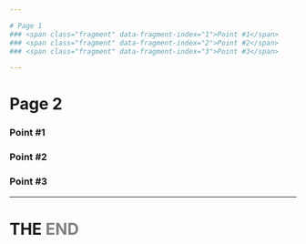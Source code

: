 ```yaml
---

# Page 1
### <span class="fragment" data-fragment-index="1">Point #1</span>
### <span class="fragment" data-fragment-index="2">Point #2</span>
### <span class="fragment" data-fragment-index="3">Point #3</span>

---
```


# Page 2
### <span class="fragment" data-fragment-index="1">Point #1</span>
### <span class="fragment" data-fragment-index="2">Point #2</span>
### <span class="fragment" data-fragment-index="3">Point #3</span>

---

# THE <span style="color:gray">END</span>
